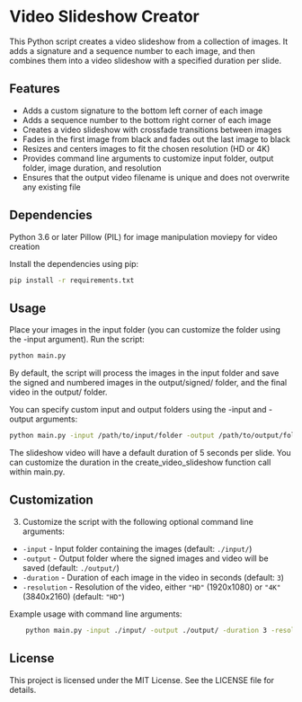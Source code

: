 # Video Slideshow Creator

This Python script creates a video slideshow from a collection of images. It adds a signature and a sequence number to each image, and then combines them into a video slideshow with a specified duration per slide.

## Features

- Adds a custom signature to the bottom left corner of each image
- Adds a sequence number to the bottom right corner of each image
- Creates a video slideshow with crossfade transitions between images
- Fades in the first image from black and fades out the last image to black
- Resizes and centers images to fit the chosen resolution (HD or 4K)
- Provides command line arguments to customize input folder, output folder, image duration, and resolution
- Ensures that the output video filename is unique and does not overwrite any existing file

## Dependencies
Python 3.6 or later
Pillow (PIL) for image manipulation
moviepy for video creation

Install the dependencies using pip:

```bash
pip install -r requirements.txt
```

## Usage
Place your images in the input folder (you can customize the folder using the -input argument).
Run the script:

```bash
python main.py
```

By default, the script will process the images in the input folder and save the signed and numbered images in the output/signed/ folder, and the final video in the output/ folder.

You can specify custom input and output folders using the -input and -output arguments:

```bash
python main.py -input /path/to/input/folder -output /path/to/output/folder
```

The slideshow video will have a default duration of 5 seconds per slide. You can customize the duration in the create_video_slideshow function call within main.py.

## Customization

3. Customize the script with the following optional command line arguments:

- `-input` - Input folder containing the images (default: `./input/`)
- `-output` - Output folder where the signed images and video will be saved (default: `./output/`)
- `-duration` - Duration of each image in the video in seconds (default: `3`)
- `-resolution` - Resolution of the video, either `"HD"` (1920x1080) or `"4K"` (3840x2160) (default: `"HD"`)

Example usage with command line arguments:

```bash
    python main.py -input ./input/ -output ./output/ -duration 3 -resolution "4K"
```


## License

This project is licensed under the MIT License. See the LICENSE file for details.